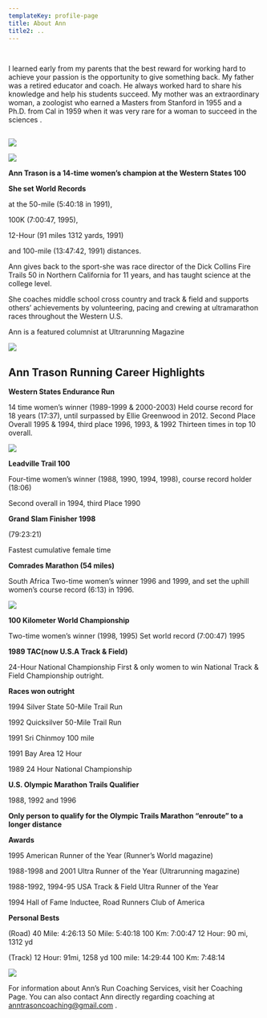 ```yaml
---
templateKey: profile-page
title: About Ann
title2: ..
---
```

## 

```

```

I learned early from my parents that the best reward for working hard to achieve your passion is the opportunity to give something back. My father was a retired educator and coach.  He always worked hard to share his knowledge and help his students succeed. My mother was an extraordinary woman, a zoologist who earned a Masters from Stanford in 1955 and a Ph.D. from Cal in 1959 when it was very rare for a woman to succeed in the sciences .

## 

## 

![](/img/ann-with-mum2.jpg)

![](/img/mom-ann-western-states-100-mile-1989.jpg)

**Ann Trason is a 14-time women’s champion at the Western States 100**

**She set World Records** 

at the 50-mile (5:40:18 in 1991), 

100K (7:00:47, 1995), 

12-Hour (91 miles 1312 yards, 1991) 

and 100-mile (13:47:42, 1991) distances.

Ann gives back to the sport-she was race director of the Dick Collins Fire Trails 50 in Northern California for 11 years, and has taught science at the college level.

She coaches middle school cross country and track & field and supports others’ achievements by volunteering, pacing and crewing at ultramarathon races throughout the Western U.S.

Ann is a featured columnist at Ultrarunning Magazine

![](/img/shoes.jpg)

## Ann Trason Running Career Highlights

**Western States Endurance Run**

14 time women’s winner (1989-1999 & 2000-2003) Held course record for 18 years (17:37), until surpassed by Ellie Greenwood in 2012. Second Place Overall 1995 & 1994, third place 1996, 1993, & 1992 Thirteen times in top 10 overall.

![](/img/ann-cougar-1989-martin-jones.jpg)

**Leadville Trail 100**

Four-time women’s winner (1988, 1990, 1994, 1998), course record holder (18:06)

Second overall in 1994, third Place 1990

**Grand Slam Finisher 1998**

(79:23:21)

Fastest cumulative female time

**Comrades Marathon (54 miles)**

South Africa Two-time women’s winner 1996 and 1999, and set the uphill women’s course record (6:13) in 1996.

![](/img/ann-nelson-mandella-comrades-1996.jpg)

**100 Kilometer World Championship**

Two-time women’s winner (1998, 1995) Set world record (7:00:47) 1995

**1989 TAC(now U.S.A Track & Field)**

24-Hour National Championship First & only women to win National Track & Field Championship outright.

**Races won outright**

1994 Silver State 50-Mile Trail Run

1992 Quicksilver 50-Mile Trail Run

1991 Sri Chinmoy 100 mile

1991 Bay Area 12 Hour

1989 24 Hour National Championship

**U.S. Olympic Marathon Trails Qualifier**

1988, 1992 and 1996

**Only person to qualify for the Olympic Trails Marathon “enroute” to a longer distance**

**Awards**

1995 American Runner of the Year (Runner’s World magazine)

1988-1998 and 2001 Ultra Runner of the Year (Ultrarunning magazine)

1988-1992, 1994-95 USA Track & Field Ultra Runner of the Year

1994 Hall of Fame Inductee, Road Runners Club of America

**Personal Bests**

(Road) 40 Mile: 4:26:13 50 Mile: 5:40:18 100 Km: 7:00:47 12 Hour: 90 mi, 1312 yd

(Track) 12 Hour: 91mi, 1258 yd 100 mile: 14:29:44 100 Km: 7:48:14



![](/img/ann-with-group.jpg)

For information about Ann’s Run Coaching Services, visit her Coaching Page. You can also contact Ann directly regarding coaching at anntrasoncoaching@gmail.com .
